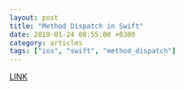 ```yaml
---
layout: post
title: "Method Dispatch in Swift"
date: 2019-01-24 08:55:00 +0300
category: articles
tags: ["ios", "swift", "method_dispatch"]
---
```

[LINK](https://www.rightpoint.com/rplabs/switch-method-dispatch-table)
